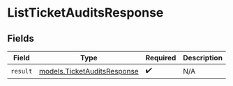 # ListTicketAuditsResponse


## Fields

| Field                                                            | Type                                                             | Required                                                         | Description                                                      |
| ---------------------------------------------------------------- | ---------------------------------------------------------------- | ---------------------------------------------------------------- | ---------------------------------------------------------------- |
| `result`                                                         | [models.TicketAuditsResponse](../models/ticketauditsresponse.md) | :heavy_check_mark:                                               | N/A                                                              |